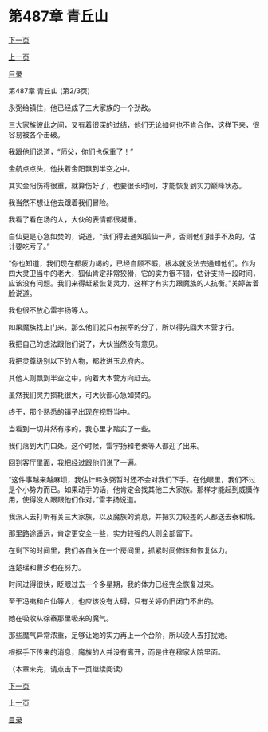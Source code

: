 <h1>第487章   青丘山</h1>
            <div><p><a href="./1460_%E7%AC%AC487%E7%AB%A0_%E9%9D%92%E4%B8%98%E5%B1%B1.md">下一页</a></p><p><a href="./1458_%E7%AC%AC487%E7%AB%A0_%E9%9D%92%E4%B8%98%E5%B1%B1.md">上一页</a></p><p><a href="../">目录</a></p></div>
            <div><p>第487章   青丘山 (第2/3页)</p><p>永弼给镇住，他已经成了三大家族的一个劲敌。</p><p>三大家族彼此之间，又有着很深的过结，他们无论如何也不肯合作，这样下来，很容易被各个击破。</p><p>我跟他们说道，“师父，你们也保重了！”</p><p>金航点点头，他扶着金阳飘到半空之中。</p><p>其实金阳伤得很重，就算伤好了，也要很长时间，才能恢复到实力巅峰状态。</p><p>我当然不想让他去跟着我们冒险。</p><p>我看了看在场的人，大伙的表情都很凝重。</p><p>白仙更是心急如焚的，说道，“我们得去通知狐仙一声，否则他们措手不及的，估计要吃亏了。”</p><p>“你也知道，我们现在都疲力竭的，已经自顾不暇，根本就没法去通知他们。作为四大灵卫当中的老大，狐仙肯定非常狡猾，它的实力很不错，估计支持一段时间，应该没有问题。我们来得赶紧恢复灵力，这样才有实力跟魔族的人抗衡。”关婷苦着脸说道。</p><p>我也很不放心雷宇扬等人。</p><p>如果魔族找上门来，那么他们就只有挨宰的分了，所以得先回大本营才行。</p><p>我把自己的想法跟他们说了，大伙当然没有意见。</p><p>我把灵尊级别以下的人物，都收进玉龙府内。</p><p>其他人则飘到半空之中，向着大本营方向赶去。</p><p>虽然我们灵力损耗很大，可大伙都心急如焚的。</p><p>终于，那个熟悉的镇子出现在视野当中。</p><p>当看到一切井然有序的，我心里才踏实了一些。</p><p>我们落到大门口处。这个时候，雷宇扬和老秦等人都迎了出来。</p><p>回到客厅里面，我把经过跟他们说了一遍。</p><p>“这件事越来越麻烦，我估计韩永弼暂时还不会对我们下手。在他眼里，我们不过是个小势力而已。如果动手的话，他肯定会找其他三大家族。那样才能起到威慑作用，使得没人跟跟他们作对。”雷宇扬说道。</p><p>我派人去打听有关三大家族，以及魔族的消息，并把实力较差的人都送去泰和城。</p><p>那里路途遥远，肯定更安全一些，实力较强的人则全部留下。</p><p>在剩下的时间里，我们各自关在一个房间里，抓紧时间修炼和恢复体力。</p><p>连楚瑶和曹汐也在努力。</p><p>时间过得很快，眨眼过去一个多星期，我的体力已经完全恢复过来。</p><p>至于冯夷和白仙等人，也应该没有大碍，只有关婷仍旧闭门不出的。</p><p>她在吸收从徐泰那里吸来的魔气。</p><p>那些魔气异常浓重，足够让她的实力再上一个台阶，所以没人去打扰她。</p><p>根据手下传来的消息，魔族的人并没有离开，而是住在穆家大院里面。</p><p>（本章未完，请点击下一页继续阅读）</p></div>
            <div><p><a href="./1460_%E7%AC%AC487%E7%AB%A0_%E9%9D%92%E4%B8%98%E5%B1%B1.md">下一页</a></p><p><a href="./1458_%E7%AC%AC487%E7%AB%A0_%E9%9D%92%E4%B8%98%E5%B1%B1.md">上一页</a></p><p><a href="../">目录</a></p></div>